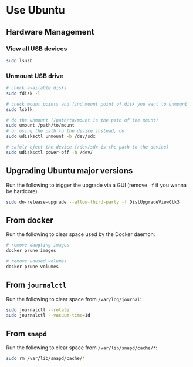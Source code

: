 # Use Ubuntu

## Hardware Management

### View all USB devices

```bash
sudo lsusb
```

### Unmount USB drive

```bash
# check available disks
sudo fdisk -l

# check mount points and find mount point of disk you want to unmount
sudo lsblk

# do the unmount (/path/to/mount is the path of the mount)
sudo umount /path/to/mount
# or using the path to the device instead, do
sudo udisksctl unmount -b /dev/sdx

# safely eject the device (/dev/sdx is the path to the device)
sudo udisksctl power-off -b /dev/
```





## Upgrading Ubuntu major versions

Run the following to trigger the upgrade via a GUI (remove `-f` if you wanna be hardcore)

```bash
sudo do-release-upgrade --allow-third-party -f DistUpgradeViewGtk3
```

## From docker

Run the following to clear space used by the Docker daemon:

```bash
# remove dangling images
docker prune images

# remove unused volumes
docker prune volumes
```

## From `journalctl`

Run the following to clear space from `/var/log/journal`:

```bash
sudo journalctl --rotate
sudo journalctl --vacuum-time=1d
```

## From `snapd`

Run the following to clear space from `/var/lib/snapd/cache/*`:

```bash
sudo rm /var/lib/snapd/cache/*
```

